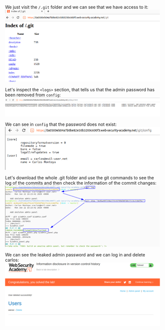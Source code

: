 We just visit the `/.git` folder and we can see that we have access to it:
![](imgs/information_disclosure_git_file.png)

Let's inspect the `<logs>` section, that tells us that the admin password has been removed from `config`:
![](imgs/information_disclosure_git_file-1.png)

We can see in `config` that the password does not exist:
![](imgs/information_disclosure_git_file-2.png)

Let's download the whole .git folder and use the git commands to see the log of the commits and then check the information of the commit changes:
![](imgs/information_disclosure_git_file-3.png)

We can see the leaked admin password and we can log in and delete carlos:
![](imgs/information_disclosure_git_file-4.png)

